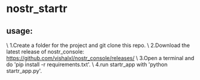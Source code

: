 # nostr_startr
## usage:
\ 1.Create a folder for the project and git clone this repo.
\ 2.Download the latest release of nostr_console: https://github.com/vishalxl/nostr_console/releases/
\ 3.Open a terminal and do 'pip install -r requirements.txt'.
\ 4.run startr_app with 'python startr_app.py'.